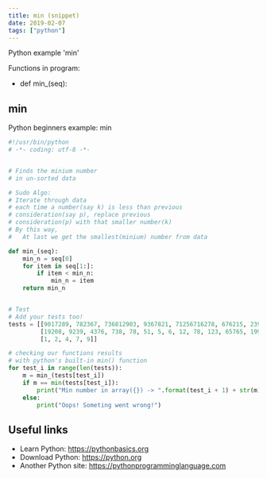 ```yaml
---
title: min (snippet)
date: 2019-02-07
tags: ["python"]
---
```

Python example 'min'

Functions in program: 
* def min_(seq):

## min

Python beginners example: min

```python
#!/usr/bin/python
# -*- coding: utf-8 -*-


# Finds the minium number
# in un-sorted data

# Sudo Algo:
# Iterate through data
# each time a number(say k) is less than previous 
# consideration(say p), replace previous 
# consideration(p) with that smaller number(k)
# By this way, 
# 	At last we get the smallest(minium) number from data

def min_(seq):
	min_n = seq[0]
	for item in seq[1:]:
		if item < min_n:
			min_n = item 
	return min_n


# Test
# Add your tests too!
tests = [[9017289, 782367, 736812903, 9367821, 71256716278, 676215, 2398, 0, 1], 
		 [19208, 9239, 4376, 738, 78, 51, 5, 6, 12, 78, 123, 65765, 1999999999],
		 [1, 2, 4, 7, 9]]

# checking our functions results
# with python's built-in min() function
for test_i in range(len(tests)):
	m = min_(tests[test_i])
	if m == min(tests[test_i]):
		print("Min number in array({}) -> ".format(test_i + 1) + str(m))
	else:
		print("Oops! Someting went wrong!") 


```

## Useful links

- Learn Python: https://pythonbasics.org
- Download Python: https://python.org
- Another Python site: https://pythonprogramminglanguage.com

